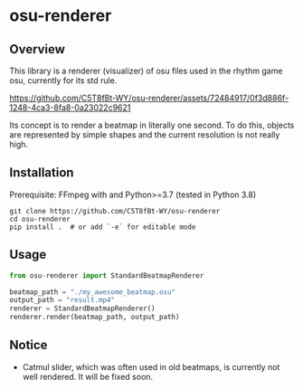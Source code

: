 # osu-renderer

## Overview

This library is a renderer (visualizer) of osu files used in the rhythm game osu, currently for its std rule.



https://github.com/C5T8fBt-WY/osu-renderer/assets/72484917/0f3d886f-1248-4ca3-8fa8-0a23022c9621



Its concept is to render a beatmap in literally one second. To do this, objects are represented by simple shapes and the current resolution is not really high.

## Installation

Prerequisite: FFmpeg with and Python>=3.7 (tested in Python 3.8) 
```
git clone https://github.com/C5T8fBt-WY/osu-renderer
cd osu-renderer
pip install .  # or add `-e` for editable mode
```


## Usage

``` Python
from osu-renderer import StandardBeatmapRenderer

beatmap_path = "./my_awesome_beatmap.osu"
output_path = "result.mp4"
renderer = StandardBeatmapRenderer()
renderer.render(beatmap_path, output_path)
```

## Notice
- Catmul slider, which was often used in old beatmaps, is currently not well rendered. It will be fixed soon.
